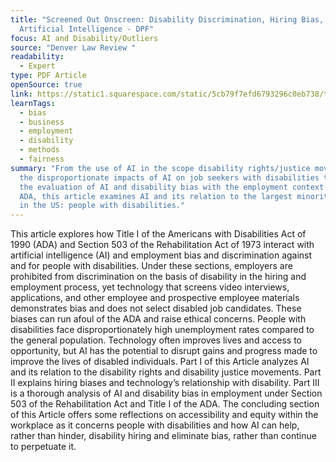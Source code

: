 ```yaml
---
title: "Screened Out Onscreen: Disability Discrimination, Hiring Bias, and
  Artificial Intelligence - DPF"
focus: AI and Disability/Outliers
source: "Denver Law Review "
readability:
  - Expert
type: PDF Article
openSource: true
link: https://static1.squarespace.com/static/5cb79f7efd6793296c0eb738/t/611c4b5a55f3332cd7257bb2/1629244250721/Vol98_Issue4_Moss_PRINT_FINAL.pdf
learnTags:
  - bias
  - business
  - employment
  - disability
  - methods
  - fairness
summary: "From the use of AI in the scope disability rights/justice movements to
  the disproportionate impacts of AI on job seekers with disabilities through to
  the evaluation of AI and disability bias with the employment context of the
  ADA, this article examines AI and its relation to the largest minority group
  in the US: people with disabilities."
---
```

This article explores how Title I of the Americans with Disabilities Act of 1990 (ADA) and Section 503 of the Rehabilitation Act of 1973 interact with artificial intelligence (AI) and employment bias and discrimination against and for people with disabilities. Under these sections, employers are prohibited from discrimination on the basis of disability in the hiring and employment process, yet technology that screens video interviews, applications, and other employee and prospective employee materials demonstrates bias and does not select disabled job candidates. These biases can run afoul of the ADA and raise ethical concerns. People with disabilities face disproportionately high unemployment rates compared to the general population. Technology often improves lives and access to opportunity, but AI has the potential to disrupt gains and progress made to improve the lives of disabled individuals. Part I of this Article analyzes AI and its relation to the disability rights and disability justice movements. Part II explains hiring biases and technology’s relationship with disability. Part III is a thorough analysis of AI and disability bias in employment under Section 503 of the Rehabilitation Act and Title I of the ADA. The concluding section of this Article offers some reflections on accessibility and equity within the workplace as it concerns people with disabilities and how AI can help, rather than hinder, disability hiring and eliminate bias, rather than continue to perpetuate it.